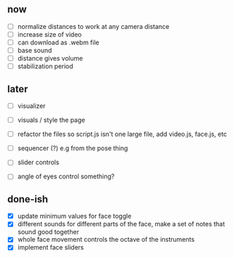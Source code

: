 ## now
- [ ] normalize distances to work at any camera distance
- [ ] increase size of video
- [ ] can download as .webm file
- [ ] base sound
- [ ] distance gives volume
- [ ] stabilization period

## later
- [ ] visualizer
- [ ] visuals / style the page
- [ ] refactor the files so script.js isn't one large file, add video.js, face.js, etc
- [ ] sequencer (?) e.g from the pose thing
- [ ] slider controls
- [ ] angle of eyes control something?


## done-ish
- [X] update minimum values for face toggle
- [X] different sounds for different parts of the face, make a set of notes that sound good together
- [X] whole face movement controls the octave of the instruments
- [X] implement face sliders
